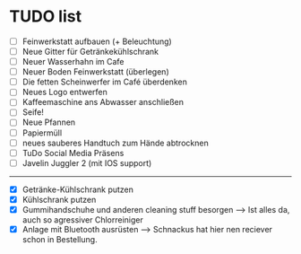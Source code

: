 # TUDO list

- [ ] Feinwerkstatt aufbauen (+ Beleuchtung)
- [ ] Neue Gitter für Getränkekühlschrank
- [ ] Neuer Wasserhahn im Cafe
- [ ] Neuer Boden Feinwerkstatt (überlegen)
- [ ] Die fetten Scheinwerfer im Café überdenken
- [ ] Neues Logo entwerfen
- [ ] Kaffeemaschine ans Abwasser anschließen
- [ ] Seife!
- [ ] Neue Pfannen
- [ ] Papiermüll
- [ ] neues sauberes Handtuch zum Hände abtrocknen
- [ ] TuDo Social Media Präsens
- [ ] Javelin Juggler 2 (mit IOS support)

---

- [x] Getränke-Kühlschrank putzen
- [x] Kühlschrank putzen
- [x] Gummihandschuhe und anderen cleaning stuff besorgen --> Ist alles da, auch so agressiver Chlorreiniger
- [x] Anlage mit Bluetooth ausrüsten --> Schnackus hat hier nen reciever schon in Bestellung.
